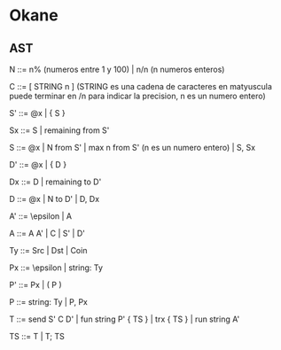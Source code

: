 # Okane
## AST

N ::= n% (numeros entre 1 y 100)
    | n/n (n numeros enteros)

C ::= [ STRING n ] (STRING es una cadena de caracteres en matyuscula puede terminar en /n para indicar la precision, n es un numero entero)

S' ::= @x | { S }

Sx ::= S | remaining from S'

S ::= @x
    | N from S'
    | max n from S' (n es un numero entero)
    | S, Sx

D' ::= @x | { D }
 
Dx ::= D | remaining to D'

D ::= @x
    | N to D'
    | D, Dx

A' ::= \epsilon | A

A ::= A A'
    | C
    | S'
    | D'

Ty ::= Src | Dst | Coin

Px ::= \epsilon 
     | string: Ty

P' ::= Px
     | ( P )

P ::= string: Ty
    | P, Px

T ::= send S' C D' 
    | fun string P' { TS } 
    | trx { TS }
    | run string A'

TS ::= T
     | T; TS